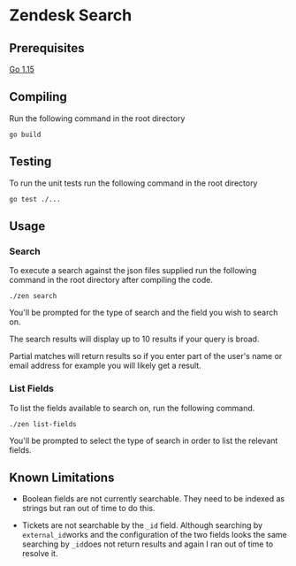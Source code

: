 # Zendesk Search

## Prerequisites
[Go 1.15](https://golang.org/doc/go1.15)

## Compiling

Run the following command in the root directory

```
go build
```

## Testing
To run the unit tests run the following command in the root directory

```
go test ./...
```

## Usage
### Search
To execute a search against the json files supplied run the following command in the root directory after compiling the code.

```
./zen search
```
You'll be prompted for the type of search and the field you wish to search on. 

The search results will display up to 10 results if your query is broad.

Partial matches will return results so if you enter part of the user's name or email address for example you will likely get a result.


### List Fields
To list the fields available to search on, run the following command.

```
./zen list-fields
```
You'll be prompted to select the type of search in order to list the relevant fields.


## Known Limitations

- Boolean fields are not currently searchable. They need to be indexed as strings but ran out of time to do this.

- Tickets are not searchable by the `_id` field. Although searching by `external_id`works and the configuration of the two fields looks the same searching by `_id`does not return results and again I ran out of time to resolve it.